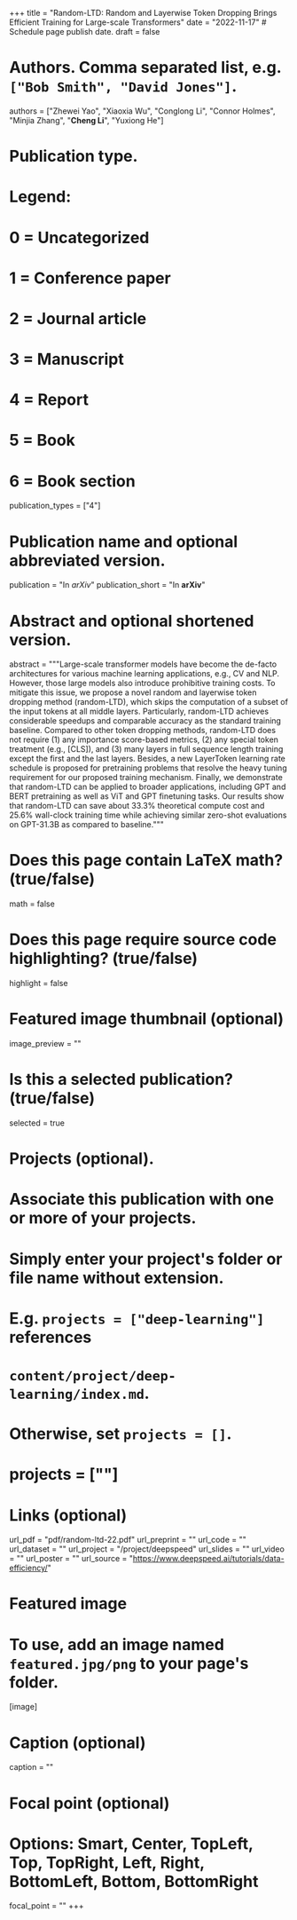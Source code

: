 +++
title = "Random-LTD: Random and Layerwise Token Dropping Brings Efficient Training for Large-scale Transformers"
date = "2022-11-17"  # Schedule page publish date.
draft = false

# Authors. Comma separated list, e.g. `["Bob Smith", "David Jones"]`.
authors = ["Zhewei Yao", "Xiaoxia Wu", "Conglong Li", "Connor Holmes",  "Minjia Zhang", "**Cheng Li**", "Yuxiong He"]

# Publication type.
# Legend:
# 0 = Uncategorized
# 1 = Conference paper
# 2 = Journal article
# 3 = Manuscript
# 4 = Report
# 5 = Book
# 6 = Book section
publication_types = ["4"]

# Publication name and optional abbreviated version.
publication = "In *arXiv*"
publication_short = "In **arXiv**"

# Abstract and optional shortened version.
abstract = """Large-scale transformer models have become the de-facto architectures for various machine learning applications, e.g., CV and NLP. However, those large models also introduce prohibitive training costs. To mitigate this issue, we propose a novel random and layerwise token dropping method (random-LTD), which skips the computation of a subset of the input tokens at all middle layers. Particularly, random-LTD achieves considerable speedups and comparable accuracy as the standard training baseline. Compared to other token dropping methods, random-LTD does not require (1) any importance score-based metrics, (2) any special token treatment (e.g., [CLS]), and (3) many layers in full sequence length training except the first and the last layers. Besides, a new LayerToken learning rate schedule is proposed for pretraining problems that resolve the heavy tuning requirement for our proposed training mechanism. Finally, we demonstrate that random-LTD can be applied to broader applications, including GPT and BERT pretraining as well as ViT and GPT finetuning tasks. Our results show that random-LTD can save about 33.3% theoretical compute cost and 25.6% wall-clock training time while achieving similar zero-shot evaluations on GPT-31.3B as compared to baseline."""


# Does this page contain LaTeX math? (true/false)
math = false

# Does this page require source code highlighting? (true/false)
highlight = false

# Featured image thumbnail (optional)
image_preview = ""

# Is this a selected publication? (true/false)
selected = true

# Projects (optional).
#   Associate this publication with one or more of your projects.
#   Simply enter your project's folder or file name without extension.
#   E.g. `projects = ["deep-learning"]` references
#   `content/project/deep-learning/index.md`.
#   Otherwise, set `projects = []`.
#   projects = [""]

# Links (optional)
url_pdf = "pdf/random-ltd-22.pdf"
url_preprint = ""
url_code = ""
url_dataset = ""
url_project = "/project/deepspeed"
url_slides = ""
url_video = ""
url_poster = ""
url_source = "https://www.deepspeed.ai/tutorials/data-efficiency/"

# Featured image
# To use, add an image named `featured.jpg/png` to your page's folder.
[image]
  # Caption (optional)
  caption = ""

  # Focal point (optional)
  # Options: Smart, Center, TopLeft, Top, TopRight, Left, Right, BottomLeft, Bottom, BottomRight
  focal_point = ""
+++

